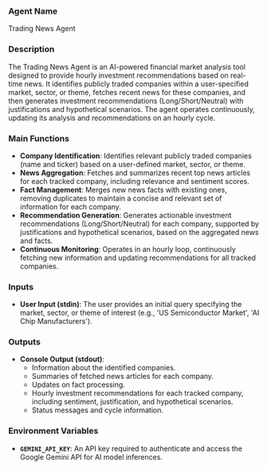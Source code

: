 ### Agent Name
Trading News Agent

### Description
The Trading News Agent is an AI-powered financial market analysis tool designed to provide hourly investment recommendations based on real-time news. It identifies publicly traded companies within a user-specified market, sector, or theme, fetches recent news for these companies, and then generates investment recommendations (Long/Short/Neutral) with justifications and hypothetical scenarios. The agent operates continuously, updating its analysis and recommendations on an hourly cycle.

### Main Functions
*   **Company Identification**: Identifies relevant publicly traded companies (name and ticker) based on a user-defined market, sector, or theme.
*   **News Aggregation**: Fetches and summarizes recent top news articles for each tracked company, including relevance and sentiment scores.
*   **Fact Management**: Merges new news facts with existing ones, removing duplicates to maintain a concise and relevant set of information for each company.
*   **Recommendation Generation**: Generates actionable investment recommendations (Long/Short/Neutral) for each company, supported by justifications and hypothetical scenarios, based on the aggregated news and facts.
*   **Continuous Monitoring**: Operates in an hourly loop, continuously fetching new information and updating recommendations for all tracked companies.

### Inputs
*   **User Input (stdin)**: The user provides an initial query specifying the market, sector, or theme of interest (e.g., 'US Semiconductor Market', 'AI Chip Manufacturers').

### Outputs
*   **Console Output (stdout)**:
    *   Information about the identified companies.
    *   Summaries of fetched news articles for each company.
    *   Updates on fact processing.
    *   Hourly investment recommendations for each tracked company, including sentiment, justification, and hypothetical scenarios.
    *   Status messages and cycle information.

### Environment Variables
*   **`GEMINI_API_KEY`**: An API key required to authenticate and access the Google Gemini API for AI model inferences.